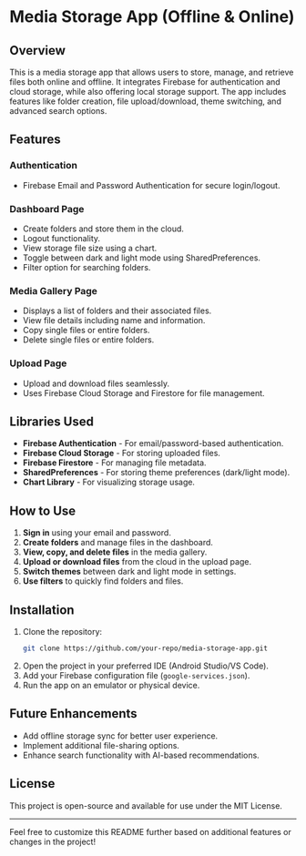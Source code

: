 # Media Storage App (Offline & Online)

## Overview
This is a media storage app that allows users to store, manage, and retrieve files both online and offline. It integrates Firebase for authentication and cloud storage, while also offering local storage support. The app includes features like folder creation, file upload/download, theme switching, and advanced search options.

## Features

### **Authentication**
- Firebase Email and Password Authentication for secure login/logout.

### **Dashboard Page**
- Create folders and store them in the cloud.
- Logout functionality.
- View storage file size using a chart.
- Toggle between dark and light mode using SharedPreferences.
- Filter option for searching folders.

### **Media Gallery Page**
- Displays a list of folders and their associated files.
- View file details including name and information.
- Copy single files or entire folders.
- Delete single files or entire folders.

### **Upload Page**
- Upload and download files seamlessly.
- Uses Firebase Cloud Storage and Firestore for file management.

## Libraries Used
- **Firebase Authentication** - For email/password-based authentication.
- **Firebase Cloud Storage** - For storing uploaded files.
- **Firebase Firestore** - For managing file metadata.
- **SharedPreferences** - For storing theme preferences (dark/light mode).
- **Chart Library** - For visualizing storage usage.

## How to Use
1. **Sign in** using your email and password.
2. **Create folders** and manage files in the dashboard.
3. **View, copy, and delete files** in the media gallery.
4. **Upload or download files** from the cloud in the upload page.
5. **Switch themes** between dark and light mode in settings.
6. **Use filters** to quickly find folders and files.

## Installation
1. Clone the repository:
   ```sh
   git clone https://github.com/your-repo/media-storage-app.git
   ```
2. Open the project in your preferred IDE (Android Studio/VS Code).
3. Add your Firebase configuration file (`google-services.json`).
4. Run the app on an emulator or physical device.

## Future Enhancements
- Add offline storage sync for better user experience.
- Implement additional file-sharing options.
- Enhance search functionality with AI-based recommendations.

## License
This project is open-source and available for use under the MIT License.

---

Feel free to customize this README further based on additional features or changes in the project!

